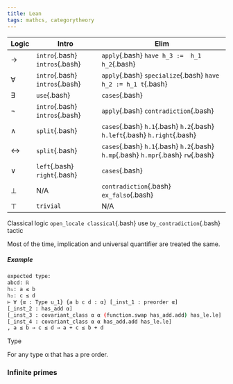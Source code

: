```yaml
---
title: Lean
tags: mathcs, categorytheory
---
```


| Logic | Intro | Elim |
| ---   | ---   | ---  |
| $\rightarrow$ | `intro`{.bash} `intros`{.bash} | `apply`{.bash}  `have h_3 :=  h_1 h_2`{.bash} |
| $\forall$ | `intro`{.bash} `intros`{.bash} | `apply`{.bash}  `specialize`{.bash} `have h_2 := h_1 t`{.bash} |
| $\exists$ | `use`{.bash}  | `cases`{.bash}  |
| $\lnot$ | `intro`{.bash} `intros`{.bash} | `apply`{.bash} `contradiction`{.bash}|  
| $\land$ | `split`{.bash} | `cases`{.bash} `h.1`{.bash} `h.2`{.bash} `h.left`{.bash} `h.right`{.bash}|
| $\leftrightarrow$ | `split`{.bash} |  `cases`{.bash} `h.1`{.bash} `h.2`{.bash} `h.mp`{.bash} `h.mpr`{.bash} `rw`{.bash} |
| $\lor$ | `left`{.bash} `right`{.bash} | `cases`{.bash} |
| $\bot$ | N/A | `contradiction`{.bash} `ex_falso`{.bash} |
| $\top$ | `trivial` | N/A |  

Classical logic `open_locale classical`{.bash} use `by_contradiction`{.bash} tactic

Most of the time, implication and universal quantifier are treated the same.

##### Example

```bash
expected type:
abcd: ℝ
h₁: a ≤ b
h₂: c ≤ d
⊢ ∀ {α : Type u_1} {a b c d : α} [_inst_1 : preorder α] 
[_inst_2 : has_add α] 
[_inst_3 : covariant_class α α (function.swap has_add.add) has_le.le] 
[_inst_4 : covariant_class α α has_add.add has_le.le]
, a ≤ b → c ≤ d → a + c ≤ b + d
```
Type 

For any type α that has a pre order. 

### Infinite primes 

